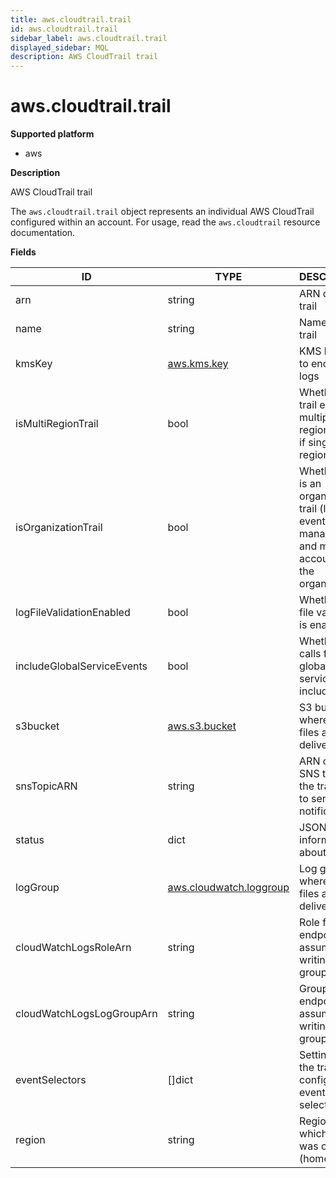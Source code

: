 ```yaml
---
title: aws.cloudtrail.trail
id: aws.cloudtrail.trail
sidebar_label: aws.cloudtrail.trail
displayed_sidebar: MQL
description: AWS CloudTrail trail
---
```


# aws.cloudtrail.trail

**Supported platform**

- aws

**Description**

AWS CloudTrail trail

The `aws.cloudtrail.trail` object represents an individual AWS CloudTrail configured within an account. For usage, read the `aws.cloudtrail` resource documentation.

**Fields**

| ID                         | TYPE                                                  | DESCRIPTION                                                                                                 |
| -------------------------- | ----------------------------------------------------- | ----------------------------------------------------------------------------------------------------------- |
| arn                        | string                                                | ARN of the trail                                                                                            |
| name                       | string                                                | Name of the trail                                                                                           |
| kmsKey                     | [aws.kms.key](aws.kms.key.md)                         | KMS key used to encrypt the logs                                                                            |
| isMultiRegionTrail         | bool                                                  | Whether the trail exists in multiple regions (false if single region)                                       |
| isOrganizationTrail        | bool                                                  | Whether trail is an organization trail (logs events for management and member accounts of the organization) |
| logFileValidationEnabled   | bool                                                  | Whether log file validation is enabled                                                                      |
| includeGlobalServiceEvents | bool                                                  | Whether API calls from global services are included                                                         |
| s3bucket                   | [aws.s3.bucket](aws.s3.bucket.md)                     | S3 bucket where trail files are delivered                                                                   |
| snsTopicARN                | string                                                | ARN of the SNS topic that the trail uses to send notifications                                              |
| status                     | dict                                                  | JSON list of information about the trail                                                                    |
| logGroup                   | [aws.cloudwatch.loggroup](aws.cloudwatch.loggroup.md) | Log group where trail files are delivered                                                                   |
| cloudWatchLogsRoleArn      | string                                                | Role for logs endpoint to assume when writing to log group                                                  |
| cloudWatchLogsLogGroupArn  | string                                                | Group for logs endpoint to assume when writing to log group                                                 |
| eventSelectors             | &#91;&#93;dict                                        | Settings for the trail's configured event selectors                                                         |
| region                     | string                                                | Region in which the trail was created (home region)                                                         |
